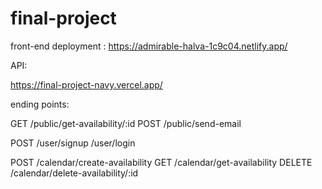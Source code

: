 # final-project


front-end deployment : https://admirable-halva-1c9c04.netlify.app/

API:

https://final-project-navy.vercel.app/

ending points:

GET
/public/get-availability/:id
POST
/public/send-email

POST
/user/signup
/user/login

POST
/calendar/create-availability
GET
/calendar/get-availability
DELETE
/calendar/delete-availability/:id




